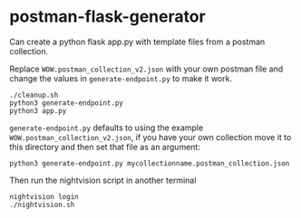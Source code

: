 # postman-flask-generator

Can create a python flask app.py with template files from a postman collection.

Replace `WOW.postman_collection_v2.json` with your own postman file and change the values in `generate-endpoint.py` to make it work.

```
./cleanup.sh
python3 generate-endpoint.py
python3 app.py
```

`generate-endpoint.py` defaults to using the example `WOW.postman_collection_v2.json`, if you have your own collection move it to this directory and then set that file as an argument:

```
python3 generate-endpoint.py mycollectionname.postman_collection.json
```

Then run the nightvision script in another terminal

```
nightvision login
./nightvision.sh
```